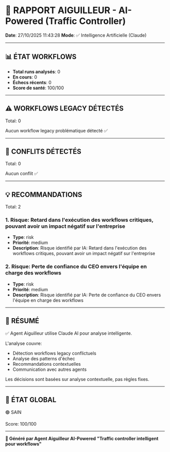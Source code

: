 # 🚦 RAPPORT AIGUILLEUR - AI-Powered (Traffic Controller)

**Date**: 27/10/2025 11:43:28
**Mode**: ✅ Intelligence Artificielle (Claude)

---

## 📊 ÉTAT WORKFLOWS

- **Total runs analysés**: 0
- **En cours**: 0
- **Échecs récents**: 0
- **Score de santé**: 100/100

---

## ⚠️  WORKFLOWS LEGACY DÉTECTÉS

Total: 0



Aucun workflow legacy problématique détecté ✅

---

## 🚨 CONFLITS DÉTECTÉS

Total: 0

Aucun conflit ✅

---

## 💡 RECOMMANDATIONS

Total: 2


### 1. Risque: Retard dans l'exécution des workflows critiques, pouvant avoir un impact négatif sur l'entreprise

- **Type**: risk
- **Priorité**: medium
- **Description**: Risque identifié par IA: Retard dans l'exécution des workflows critiques, pouvant avoir un impact négatif sur l'entreprise


### 2. Risque: Perte de confiance du CEO envers l'équipe en charge des workflows

- **Type**: risk
- **Priorité**: medium
- **Description**: Risque identifié par IA: Perte de confiance du CEO envers l'équipe en charge des workflows




---

## 🎯 RÉSUMÉ

✅ Agent Aiguilleur utilise Claude AI pour analyse intelligente.

L'analyse couvre:
- Détection workflows legacy conflictuels
- Analyse des patterns d'échec
- Recommandations contextuelles
- Communication avec autres agents

Les décisions sont basées sur analyse contextuelle, pas règles fixes.

---

## 🔄 ÉTAT GLOBAL

🟢 SAIN

Score: 100/100

---

**🚦 Généré par Agent Aiguilleur AI-Powered**
**"Traffic controller intelligent pour workflows"**
